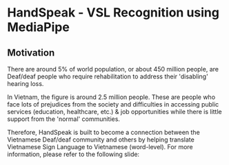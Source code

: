 # HandSpeak - VSL Recognition using MediaPipe
## Motivation
There are around 5% of world population, or about 450 million people, are Deaf/deaf people who require rehabilitation to address their 'disabling' hearing loss.

In Vietnam, the figure is around 2.5 million people. These are people who face lots of prejudices from the society and difficulties in accessing public services (education, healthcare, etc.) & job opportunities while there is little support from the 'normal' communities.

Therefore, HandSpeak is built to become a connection between the Vietnamese Deaf/deaf community and others by helping translate Vietnamese Sign Language to Vietnamese (word-level). For more information, please refer to the following slide: 
